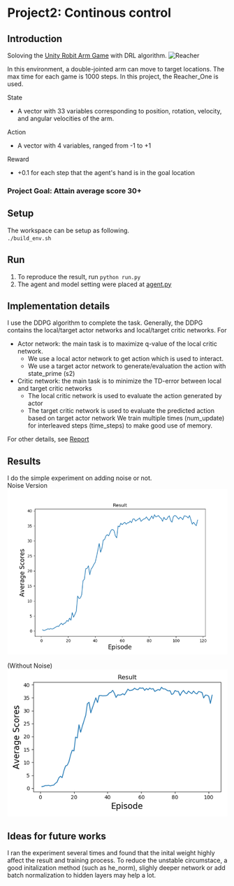 # Project2: Continous control

## Introduction
Soloving the [Unity Robit Arm Game](https://github.com/Unity-Technologies/ml-agents/blob/master/docs/Learning-Environment-Examples.md#reacher) with DRL algorithm.
![Reacher](https://user-images.githubusercontent.com/10624937/43851024-320ba930-9aff-11e8-8493-ee547c6af349.gif)

In this environment, a double-jointed arm can move to target locations. The max time for each game is 1000 steps. In this project, the Reacher_One is used. <br>

State 
* A vector with 33 variables corresponding to position, rotation, velocity, and angular velocities of the arm.

Action
* A vector with 4 variables, ranged from -1 to +1

Reward
* +0.1 for each step that the agent's hand is in the goal location
### Project Goal: Attain average score 30+

## Setup
The workspace can be setup as following. <br>
`./build_env.sh`

## Run
1. To reproduce the result, run `python run.py`
2. The agent and model setting were placed at [agent.py](./agent.py)

## Implementation details
I use the DDPG algorithm to complete the task. Generally, the DDPG contains the local/target actor networks and local/target critic networks. For <br>
  * Actor network: the main task is to maximize q-value of the local critic network.
    * We use a local actor network to get action which is used to interact.
    * We use a target actor network to generate/evaluation the action with state_prime (s2)
  * Critic network: the main task is to minimize the TD-error between local and target critic networks
    * The local critic network is used to evaluate the action generated by actor
    * The target critic network is used to evaluate the predicted action based on target actor network
We train multiple times (num_update) for interleaved steps (time_steps) to make good use of memory. <br>
  
For other details, see [Report](./Report.pdf)

## Results
I do the simple experiment on adding noise or not. <br>
Noise Version
![with_noise](./pytorch_solution/result_with_noise.png)

(Without Noise)
![without_noise](./pytorch_solution/result_without_noise.png)


## Ideas for future works
I ran the experiment several times and found that the inital weight highly affect the result and training process. To reduce the unstable circumstace, a good initalization method (such as he_norm), slighly deeper network or add batch normalization to hidden layers may help a lot.
